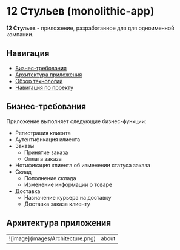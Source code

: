 # 12 Стульев (monolithic-app)
__12 Стульев__ - приложение, разработанное для для одноименной компании.

## Навигация

- [Бизнес-требования](#Бизнес-требования)
- [Архитектура приложения](#Архитектура-приложения)
- [Обзор технологий](#Обзор-технологий)
- [Навигация по проекту](#Навигация-по-проекту)

## Бизнес-требования

Приложение выполняет следующие бизнес-функции:
- Регистрация клиента
- Аутентификация клиента
- Заказы
    - Принятие заказа
    - Оплата заказа
- Нотификация клиента об изменении статуса заказа
- Склад
    - Пополнение склада
    - Изменение информации о товаре
- Доставка
    - Назначение курьера на доставку
    - Доставка заказа клиенту

## Архитектура приложения
<table border="0">
 <tr>
    <td> ![image](images/Architecture.png) </td>
    <td>about</td>
 </tr>
</table>

